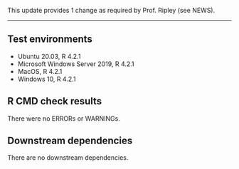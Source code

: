 This update provides 1 change as required by Prof. Ripley (see NEWS).

---

## Test environments
* Ubuntu 20.03, R 4.2.1
* Microsoft Windows Server 2019, R 4.2.1
* MacOS, R 4.2.1
* Windows 10, R 4.2.1

## R CMD check results

There were no ERRORs or WARNINGs. 

## Downstream dependencies

There are no downstream dependencies.